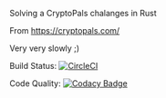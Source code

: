 Solving a CryptoPals chalanges in Rust

From https://cryptopals.com/

Very very slowly ;)

Build Status: [![CircleCI](https://dl.circleci.com/status-badge/img/gh/ekuznets/cryptopals/tree/master.svg?style=svg)](https://dl.circleci.com/status-badge/redirect/gh/ekuznets/cryptopals/tree/master)

Code Quality: [![Codacy Badge](https://app.codacy.com/project/badge/Grade/bc48657646de4ed99f4aea0fce4e903a)](https://app.codacy.com/gh/ekuznets/cryptopals/dashboard?utm_source=gh&utm_medium=referral&utm_content=&utm_campaign=Badge_grade)
